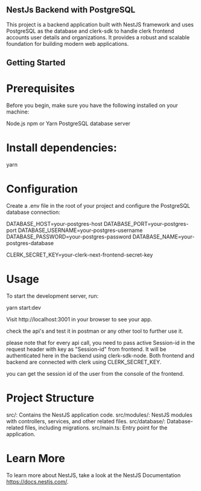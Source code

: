 
## NestJs Backend with PostgreSQL

This project is a backend application built with NestJS framework and uses PostgreSQL as the database and clerk-sdk to handle clerk frontend accounts user details and organizations. It provides a robust and scalable foundation for building modern web applications.

## Getting Started

# Prerequisites

Before you begin, make sure you have the following installed on your machine:

Node.js
npm or Yarn
PostgreSQL database server

# Install dependencies:

yarn

# Configuration

Create a .env file in the root of your project and configure the PostgreSQL database connection:

DATABASE_HOST=your-postgres-host
DATABASE_PORT=your-postgres-port
DATABASE_USERNAME=your-postgres-username
DATABASE_PASSWORD=your-postgres-password
DATABASE_NAME=your-postgres-database

CLERK_SECRET_KEY=your-clerk-next-frontend-secret-key

# Usage

To start the development server, run:

yarn start:dev

Visit http://localhost:3001 in your browser to see your app.

check the api's and test it in postman or any other tool to further use it.

please note that for every api call, you need to pass active Session-id in the request header with key as "Session-id" from frontend. It will be authenticated here in the backend using clerk-sdk-node. Both frontend and backend are connected with clerk using CLERK_SECRET_KEY.

you can get the session id of the user from the console of the frontend.

# Project Structure

src/: Contains the NestJS application code.
src/modules/: NestJS modules with controllers, services, and other related files.
src/database/: Database-related files, including migrations.
src/main.ts: Entry point for the application.

# Learn More

To learn more about NestJS, take a look at the NestJS Documentation https://docs.nestjs.com/.
